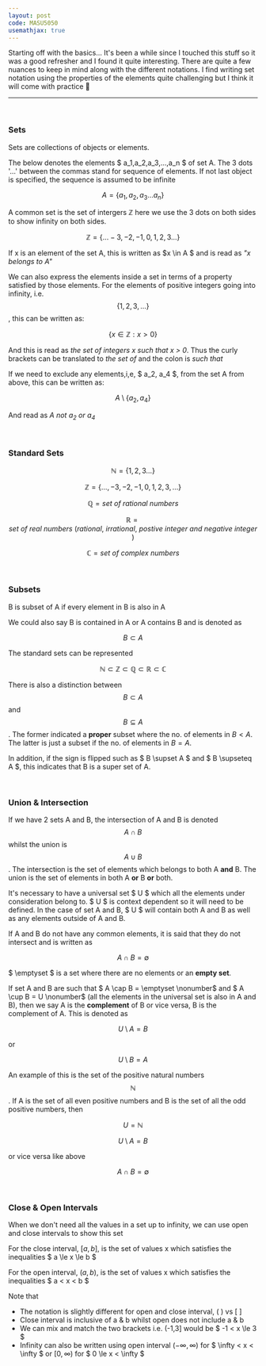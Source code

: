 ```yaml
---
layout: post
code: MASU5050
usemathjax: true
---
```


Starting off with the basics... It's been a while since I touched this stuff so it was a good refresher and I found it quite interesting. There are quite a few nuances to keep in mind along with the different notations. I find writing set notation using the properties of the elements quite challenging but I think it will come with practice 🧠


***
<br>

### Sets
Sets are collections of objects or elements.

The below denotes the elements $ a_1,a_2,a_3,...,a_n $ of set A. The 3 dots '...' between the commas stand for sequence of elements.
If not last object is specified, the sequence is assumed to be infinite

$$ A = \{ a_1,a_2,a_3 \dots a_n \} \nonumber$$

A common set is the set of intergers $\mathbb{Z}$ here we use the 3 dots on both sides to show infinity on both sides.

$$ \mathbb{Z} = \{ ...-3,-2,-1,0,1,2,3... \} \nonumber$$

If x is an element of the set A, this is written as $x \in A $ and is read as *"x belongs to A"*

We can also express the elements inside a set in terms of a property satisfied by those elements. For the elements of positive integers going into infinity, i.e. $$ \{ 1,2,3,... \} $$, this can be written as:

$$ \{x \in \mathbb{Z}: x > 0\} \nonumber$$

And this is read as *the set of integers x such that x > 0*. Thus the curly brackets can be translated to *the set of* and the colon is *such that*

If we need to exclude any elements,i,e, $ a_2, a_4 $, from the set A from above, this can be written as:

$$ A \setminus \{ a_2,a_4 \} \nonumber$$

And read as *A not $a_2$ or $a_4$*

<br>

### Standard Sets

$$\mathbb{N} = \{ 1,2,3\dots \} \nonumber$$

$$\mathbb{Z} = \{\dots,-3,-2,-1,0,1,2,3,\dots\}\nonumber$$

$$\mathbb{Q} = set \ of \ rational \ numbers \nonumber$$

$$\mathbb{R} = set \ of \ real \ numbers \ (rational, \ irrational, \ postive \ integer \ and \ negative \ integer) \nonumber$$

$$\mathbb{C} = set \ of \ complex \ numbers \nonumber$$

<br>

### Subsets
B is subset of A if every element in B is also in A

We could also say B is contained in A or A contains B and is denoted as 

$$ B \subset A  \nonumber$$

The standard sets can be represented

$$ \mathbb{N} \subset \mathbb{Z} \subset \mathbb{Q} \subset \mathbb{R} \subset \mathbb{C} \nonumber$$

There is also a distinction between $$ B \subset A  \nonumber$$ and $$ B \subseteq  A  \nonumber$$. The former indicated a **proper** subset where the no. of elements in $B < A$. The latter is just a subset if the no. of elements in $B = A$.

In addition, if the sign is flipped such as $ B \supset A $ and $ B \supseteq A $, this indicates that B is a super set of A.

<br>

### Union & Intersection
If we have 2 sets A and B, the intersection of A and B is denoted $$ A \cap B $$ whilst the union is $$ A \cup B $$. The intersection is the set of elements which belongs to both A **and** B. The union is the set of elements in both A **or** B **or** both. 

It's necessary to have a universal set $ U $ which all the elements under consideration belong to. $ U $ is context dependent so it will need to be defined. In the case of set A and B, $ U $ will contain both A and B as well as any elements outside of A and B. 

If A and B do not have any common elements, it is said that they do not intersect and is written as 

$$ A \cap B = \emptyset \nonumber$$

$ \emptyset $ is a set where there are no elements or an **empty set**.

If set A and B are such that $ A \cap B = \emptyset \nonumber$ and $ A \cup B = U \nonumber$ (all the elements in the universal set is also in A and B), then we say A is the **complement** of B or vice versa, B is the complement of A. This is denoted as

$$ U \setminus A = B \nonumber$$ 

or 

$$ U \setminus B = A \nonumber$$ 

An example of this is the set of the positive natural numbers $$\mathbb{N}$$. If A is the set of all even positive numbers and B is the set of all the odd positive numbers, then

$$ U = \mathbb{N} \nonumber$$

$$ U \setminus A = B \nonumber$$ 

or vice versa like above

$$ A \cap B = \emptyset \nonumber$$

<br>

### Close & Open Intervals
When we don't need all the values in a set up to infinity, we can use open and close intervals to show this set

For the close interval, $[a,b]$, is the set of values x which satisfies the inequalities $ a \le x \le b $

For the open interval, $(a,b)$, is the set of values x which satisfies the inequalities $ a < x < b $

Note that
* The notation is slightly different for open and close interval, ( ) vs [ ]
* Close interval is inclusive of a & b whilst open does not include a & b
* We can mix and match the two brackets i.e. (-1,3] would be $ -1 < x \le 3 $
* Infinity can also be written using open interval $( -\infty,\infty )$ for $ \infty < x < \infty $ or $[0,\infty)$ for $ 0 \le x < \infty $
